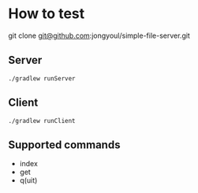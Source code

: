 # How to test

git clone git@github.com:jongyoul/simple-file-server.git

## Server

```shell script
./gradlew runServer
```

## Client
```shell script
./gradlew runClient
```

## Supported commands
* index
* get <filename>
* q(uit)